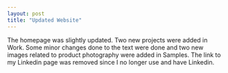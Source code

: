 ```yaml
---
layout: post
title: "Updated Website"
---
```


The homepage was slightly updated.
Two new projects were added in Work.
Some minor changes done to the text were done and two new images related to product photography were added in Samples.
The link to my Linkedin page was removed since I no longer use and have Linkedin.

